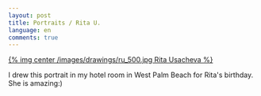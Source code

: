 ```yaml
---
layout: post
title: Portraits / Rita U.
language: en
comments: true
---
```


[{% img center /images/drawings/ru_500.jpg Rita Usacheva %}](/images/drawings/ru.jpg)

I drew this portrait in my hotel room in West Palm Beach for Rita's birthday. She is amazing:)
